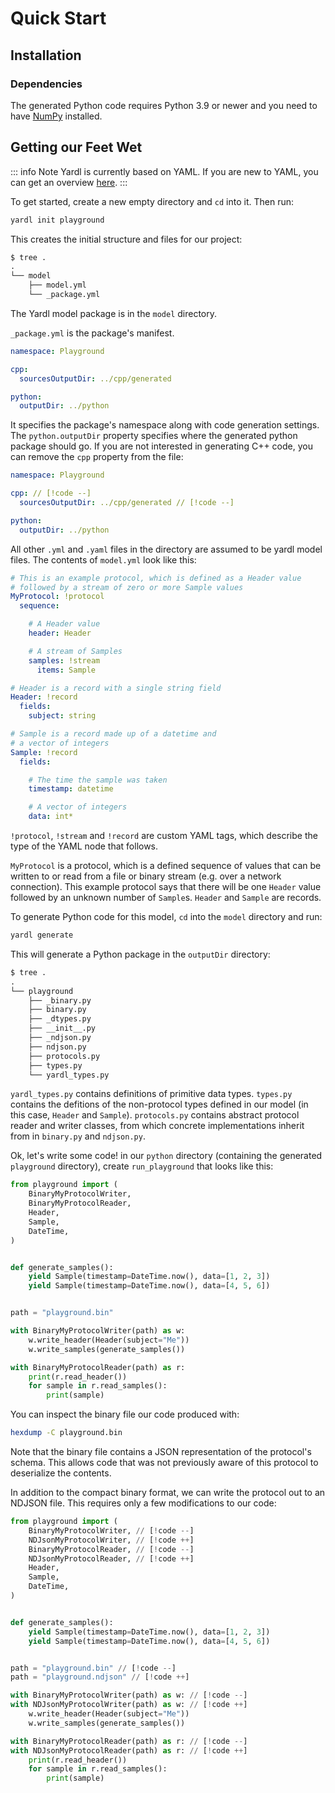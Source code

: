 # Quick Start

## Installation

<!--@include: ../parts/installation-core.md-->

### Dependencies

The generated Python code requires Python 3.9 or newer and you need to have [NumPy](https://numpy.org/install/) installed.

## Getting our Feet Wet


::: info Note
Yardl is currently based on YAML. If you are new to YAML, you can get an
overview [here](https://learnxinyminutes.com/docs/yaml/).
:::

To get started, create a new empty directory and `cd` into it. Then run:

``` bash
yardl init playground
```

This creates the initial structure and files for our project:

```txt
$ tree .
.
└── model
    ├── model.yml
    └── _package.yml
```

The Yardl model package is in the `model` directory.

`_package.yml` is the package's manifest.

``` yaml
namespace: Playground

cpp:
  sourcesOutputDir: ../cpp/generated

python:
  outputDir: ../python
```

It specifies the package's namespace along with code generation settings. The
`python.outputDir` property specifies where the generated python package should
go. If you are not interested in generating C++ code, you can remove the `cpp`
property from the file:

``` yaml
namespace: Playground

cpp: // [!code --]
  sourcesOutputDir: ../cpp/generated // [!code --]

python:
  outputDir: ../python
```

All other `.yml` and `.yaml` files in the directory are assumed to be yardl
model files. The contents of `model.yml` look like this:

```yaml
# This is an example protocol, which is defined as a Header value
# followed by a stream of zero or more Sample values
MyProtocol: !protocol
  sequence:

    # A Header value
    header: Header

    # A stream of Samples
    samples: !stream
      items: Sample

# Header is a record with a single string field
Header: !record
  fields:
    subject: string

# Sample is a record made up of a datetime and
# a vector of integers
Sample: !record
  fields:

    # The time the sample was taken
    timestamp: datetime

    # A vector of integers
    data: int*
```

`!protocol`, `!stream` and `!record` are custom YAML tags, which describe the
type of the YAML node that follows.

`MyProtocol` is a protocol, which is a defined sequence of values that can be
written to or read from a file or binary stream (e.g. over a network
connection). This example protocol says that there will be one `Header` value
followed by an unknown number of `Sample`s. `Header` and `Sample` are records.

To generate Python code for this model, `cd` into the `model` directory and run:

```bash
yardl generate
```

This will generate a Python package in the `outputDir` directory:

```txt
$ tree .
.
└── playground
    ├── _binary.py
    ├── binary.py
    ├── _dtypes.py
    ├── __init__.py
    ├── _ndjson.py
    ├── ndjson.py
    ├── protocols.py
    ├── types.py
    └── yardl_types.py
```

`yardl_types.py` contains definitions of primitive data types. `types.py`
contains the defitions of the non-protocol types defined in our model (in this
case, `Header` and `Sample`). `protocols.py` contains abstract protocol reader
and writer classes, from which concrete implementations inherit from in
`binary.py` and `ndjson.py`.

Ok, let's write some code! in our `python` directory (containing the generated
`playground` directory), create `run_playground` that looks like this:

```python
from playground import (
    BinaryMyProtocolWriter,
    BinaryMyProtocolReader,
    Header,
    Sample,
    DateTime,
)


def generate_samples():
    yield Sample(timestamp=DateTime.now(), data=[1, 2, 3])
    yield Sample(timestamp=DateTime.now(), data=[4, 5, 6])


path = "playground.bin"

with BinaryMyProtocolWriter(path) as w:
    w.write_header(Header(subject="Me"))
    w.write_samples(generate_samples())

with BinaryMyProtocolReader(path) as r:
    print(r.read_header())
    for sample in r.read_samples():
        print(sample)

```

You can inspect the binary file our code produced with:

```bash
hexdump -C playground.bin
```

Note that the binary file contains a JSON representation of the protocol's
schema. This allows code that was not previously aware of this protocol to
deserialize the contents.

In addition to the compact binary format, we can write the protocol out to an
NDJSON file. This requires only a few modifications to our code:

```python
from playground import (
    BinaryMyProtocolWriter, // [!code --]
    NDJsonMyProtocolWriter, // [!code ++]
    BinaryMyProtocolReader, // [!code --]
    NDJsonMyProtocolReader, // [!code ++]
    Header,
    Sample,
    DateTime,
)


def generate_samples():
    yield Sample(timestamp=DateTime.now(), data=[1, 2, 3])
    yield Sample(timestamp=DateTime.now(), data=[4, 5, 6])


path = "playground.bin" // [!code --]
path = "playground.ndjson" // [!code ++]

with BinaryMyProtocolWriter(path) as w: // [!code --]
with NDJsonMyProtocolWriter(path) as w: // [!code ++]
    w.write_header(Header(subject="Me"))
    w.write_samples(generate_samples())

with BinaryMyProtocolReader(path) as r: // [!code --]
with NDJsonMyProtocolReader(path) as r: // [!code ++]
    print(r.read_header())
    for sample in r.read_samples():
        print(sample)

```
